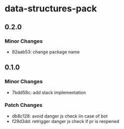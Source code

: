 # data-structures-pack

## 0.2.0

### Minor Changes

- 82aab53: change package name

## 0.1.0

### Minor Changes

- 7bdd58c: add stack implementation

### Patch Changes

- db8c128: avoid danger js check iin case of bot
- f29d3dd: retrigger danger js check if pr is reopened

